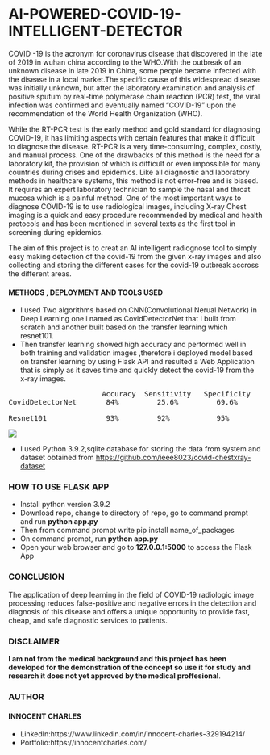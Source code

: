 # AI-POWERED-COVID-19-INTELLIGENT-DETECTOR
COVID -19 is the acronym for coronavirus disease that discovered in the late of 2019 in wuhan china according to the WHO.With the outbreak of an unknown disease in late 2019 in China, some people became infected with the disease in a local market.The specific cause of this widespread disease was initially unknown, but after the laboratory examination and analysis of positive sputum by real-time polymerase chain reaction (PCR) test, the viral infection was confirmed and eventually named “COVID-19” upon the recommendation of the World Health Organization (WHO).

While the RT-PCR test is the early method and  gold standard for diagnosing COVID-19, it has limiting aspects with certain features that make it difficult to diagnose the disease. RT-PCR is a very time-consuming, complex, costly, and manual process. One of the drawbacks of this method is the need for a laboratory kit, the provision of which is difficult or even impossible for many countries during crises and epidemics. Like all diagnostic and laboratory methods in healthcare systems, this method is not error-free and is biased. It requires an expert laboratory technician to sample the nasal and throat mucosa which is a painful method.
One of the most important ways to diagnose COVID-19 is to use radiological images, including X-ray Chest imaging is a quick and easy procedure recommended by medical and health protocols and has been mentioned in several texts as the first tool in screening during epidemics.

The aim of this project is to creat an AI intelligent radiognose tool to simply easy making detection of the covid-19 from the given x-ray images and also collecting and storing the different cases for the covid-19 outbreak accross the different areas.

#### METHODS , DEPLOYMENT AND TOOLS USED 
- I used Two algorithms based on CNN(Convolutional Nerual Network) in Deep Learning one i named as CovidDetectorNet that i built from scratch and another built based on the transfer learning which resnet101.
- Then transfer learning showed high accuracy and performed well in both training and validation images ,therefore i deployed model based on transfer learning by using Flask API and resulted a Web Application that is simply as it saves time and quickly detect the covid-19 from the x-ray images.
<pre>
                      Accuracy  Sensitivity   Specificity 
CovidDetectorNet       84%         25.6%         69.6%

Resnet101              93%         92%           95%
</pre>
<img src="https://github.com/innocoder-official/AI-POWERED-COVID-19-INTELLIGENT-DETECTOR/blob/main/screenshot/COVID_19_image1_detector_system_GOODVIEW.png">

- I used Python 3.9.2,sqlite database for storing the data from system and dataset obtained from  https://github.com/ieee8023/covid-chestxray-dataset


### HOW TO USE FLASK APP 
<ul>
  <li>Install python version 3.9.2</li>
  <li>Download repo, change to directory of repo, go to command prompt and run <b>python app.py</b></li>
  <li>Then from command prompt write pip install name_of_packages </li>
  <li>On command prompt, run <b>python app.py</b></li>
  <li>Open your web browser and go to <b>127.0.0.1:5000</b> to access the Flask App</li>
</ul>


### CONCLUSION 
The application of deep learning in the field of COVID-19 radiologic image processing reduces false-positive and negative errors in the detection and diagnosis of this disease and offers a unique opportunity to provide fast, cheap, and safe diagnostic services to patients.

### DISCLAIMER
<strong>I am not from the medical background and this project has been developed for the demonstration of the concept so use it for study and research it does not yet approved by the medical proffesional</strong>.

### AUTHOR
#### INNOCENT CHARLES 
<ul>
<li>LinkedIn:https://www.linkedin.com/in/innocent-charles-329194214/</li>
<li>Portfolio:https://innocentcharles.com/</li>
</ul>

